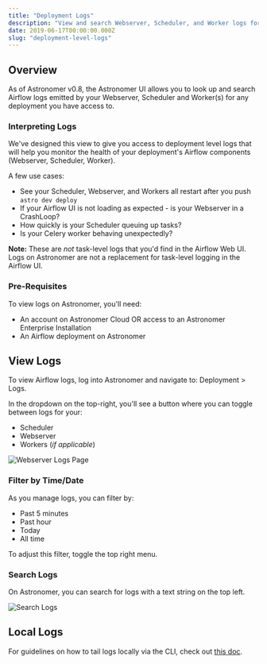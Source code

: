 ```yaml
---
title: "Deployment Logs"
description: "View and search Webserver, Scheduler, and Worker logs for each deployment via the Astronomer UI."
date: 2019-06-17T00:00:00.000Z
slug: "deployment-level-logs"
---
```


## Overview

As of Astronomer v0.8, the Astronomer UI allows you to look up and search Airflow logs emitted by your Webserver, Scheduler and Worker(s) for any deployment you have access to.

### Interpreting Logs

We've designed this view to give you access to deployment level logs that will help you monitor the health of your deployment's Airflow components (Webserver, Scheduler, Worker).

A few use cases:

- See your Scheduler, Webserver, and Workers all restart after you push `astro dev deploy`
- If your Airflow UI is not loading as expected - is your Webserver in a CrashLoop?
- How quickly is your Scheduler queuing up tasks?
- Is your Celery worker behaving unexpectedly?

**Note:** These are _not_ task-level logs that you'd find in the Airflow Web UI. Logs on Astronomer are not a replacement for task-level logging in the Airflow UI.

### Pre-Requisites

To view logs on Astronomer, you'll need:

- An account on Astronomer Cloud OR access to an Astronomer Enterprise Installation
- An Airflow deployment on Astronomer

## View Logs

To view Airflow logs, log into Astronomer and navigate to: Deployment > Logs.

In the dropdown on the top-right, you'll see a button where you can toggle between logs for your:

- Scheduler
- Webserver
- Workers (*if applicable*)

![Webserver Logs Page](https://assets2.astronomer.io/main/docs/logs/logs-webserver.png)

### Filter by Time/Date

As you manage logs, you can filter by:

- Past 5 minutes
- Past hour
- Today
- All time

To adjust this filter, toggle the top right menu.

### Search Logs

On Astronomer, you can search for logs with a text string on the top left.

![Search Logs](https://assets2.astronomer.io/main/docs/logs/logs-search.png)

## Local Logs

For guidelines on how to tail logs locally via the CLI, check out [this doc](https://www.astronomer.io/docs/logs-and-source-control/).















